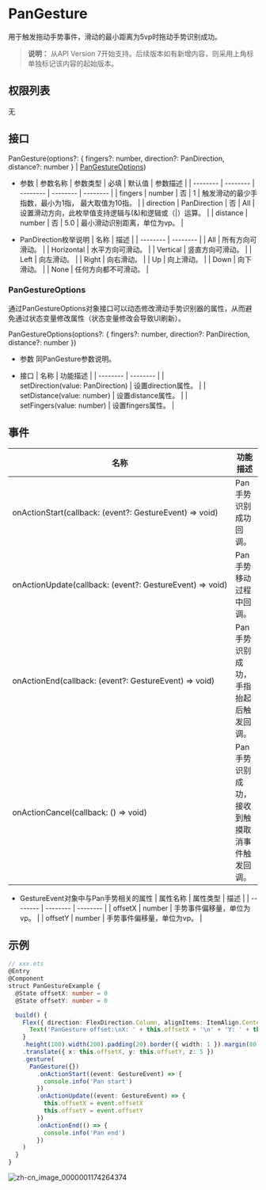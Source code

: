 # PanGesture

用于触发拖动手势事件，滑动的最小距离为5vp时拖动手势识别成功。

>  **说明：**
> 从API Version 7开始支持。后续版本如有新增内容，则采用上角标单独标记该内容的起始版本。


## 权限列表

无


## 接口

PanGesture(options?: { fingers?: number, direction?: PanDirection, distance?: number } | [PanGestureOptions](#pangestureoptions))

- 参数
  | 参数名称 | 参数类型 | 必填 | 默认值 | 参数描述 |
  | -------- | -------- | -------- | -------- | -------- |
  | fingers | number | 否 | 1 | 触发滑动的最少手指数，最小为1指，&nbsp;最大取值为10指。 |
  | direction | PanDirection | 否 | All | 设置滑动方向，此枚举值支持逻辑与(&amp;)和逻辑或（\|）运算。 |
  | distance | number | 否 | 5.0 | 最小滑动识别距离，单位为vp。 |

- PanDirection枚举说明
  | 名称 | 描述 |
  | -------- | -------- |
  | All | 所有方向可滑动。 |
  | Horizontal | 水平方向可滑动。 |
  | Vertical | 竖直方向可滑动。 |
  | Left | 向左滑动。 |
  | Right | 向右滑动。 |
  | Up | 向上滑动。 |
  | Down | 向下滑动。 |
  | None | 任何方向都不可滑动。 |


### PanGestureOptions

通过PanGestureOptions对象接口可以动态修改滑动手势识别器的属性，从而避免通过状态变量修改属性（状态变量修改会导致UI刷新）。

PanGestureOptions(options?: { fingers?: number, direction?: PanDirection, distance?: number })

- 参数
  同PanGesture参数说明。

- 接口
  | 名称 | 功能描述 |
  | -------- | -------- |
  | setDirection(value:&nbsp;PanDirection) | 设置direction属性。 |
  | setDistance(value:&nbsp;number) | 设置distance属性。 |
  | setFingers(value:&nbsp;number) | 设置fingers属性。 |


## 事件

| 名称 | 功能描述 |
| -------- | -------- |
| onActionStart(callback:&nbsp;(event?:&nbsp;GestureEvent)&nbsp;=&gt;&nbsp;void) | Pan手势识别成功回调。 |
| onActionUpdate(callback:&nbsp;(event?:&nbsp;GestureEvent)&nbsp;=&gt;&nbsp;void) | Pan手势移动过程中回调。 |
| onActionEnd(callback:&nbsp;(event?:&nbsp;GestureEvent)&nbsp;=&gt;&nbsp;void) | Pan手势识别成功，手指抬起后触发回调。 |
| onActionCancel(callback:&nbsp;()&nbsp;=&gt;&nbsp;void) | Pan手势识别成功，接收到触摸取消事件触发回调。 |

- GestureEvent对象中与Pan手势相关的属性
  | 属性名称 | 属性类型 | 描述 |
  | -------- | -------- | -------- |
  | offsetX | number | 手势事件偏移量，单位为vp。 |
  | offsetY | number | 手势事件偏移量，单位为vp。 |


## 示例

```ts
// xxx.ets
@Entry
@Component
struct PanGestureExample {
  @State offsetX: number = 0
  @State offsetY: number = 0

  build() {
    Flex({ direction: FlexDirection.Column, alignItems: ItemAlign.Center, justifyContent: FlexAlign.SpaceBetween }) {
      Text('PanGesture offset:\nX: ' + this.offsetX + '\n' + 'Y: ' + this.offsetY)
    }
    .height(100).width(200).padding(20).border({ width: 1 }).margin(80)
    .translate({ x: this.offsetX, y: this.offsetY, z: 5 })
    .gesture(
      PanGesture({})
        .onActionStart((event: GestureEvent) => {
          console.info('Pan start')
        })
        .onActionUpdate((event: GestureEvent) => {
          this.offsetX = event.offsetX
          this.offsetY = event.offsetY
        })
        .onActionEnd(() => {
          console.info('Pan end')
        })
    )
  }
}
```

![zh-cn_image_0000001174264374](figures/zh-cn_image_0000001174264374.gif)
